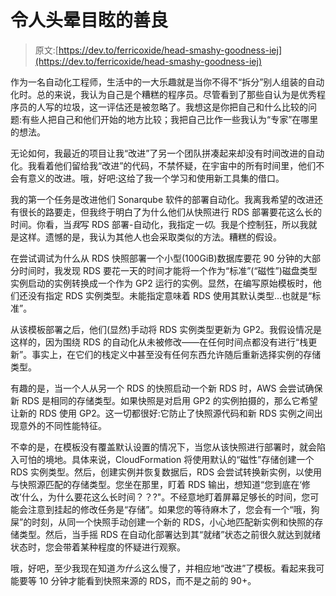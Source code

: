 # 令人头晕目眩的善良

> 原文:[https://dev.to/ferricoxide/head-smashy-goodness-iej](https://dev.to/ferricoxide/head-smashy-goodness-iej)

作为一名自动化工程师，生活中的一大乐趣就是当你不得不“拆分”别人组装的自动化时。总的来说，我认为自己是个糟糕的程序员。尽管看到了那些自认为是优秀程序员的人写的垃圾，这一评估还是被忽略了。我想这是你把自己和什么比较的问题:有些人把自己和他们开始的地方比较；我把自己比作一些我认为“专家”在哪里的想法。

无论如何，我最近的项目让我“改进”了另一个团队拼凑起来却没有时间改进的自动化。我看着他们留给我“改进”的代码，不禁怀疑，在宇宙中的所有时间里，他们不会有意义的改进。哦，好吧:这给了我一个学习和使用新工具集的借口。

我的第一个任务是改进他们 Sonarqube 软件的部署自动化。我离我希望的改进还有很长的路要走，但我终于明白了为什么他们从快照进行 RDS 部署要花这么长的时间。你看，当*我*写 RDS 部署-自动化，我指定*一切*。我是个控制狂，所以我就是这样。遗憾的是，我认为其他人也会采取类似的方法。糟糕的假设。

在尝试调试为什么从 RDS 快照部署一个小型(100GiB)数据库要花 90 分钟的大部分时间时，我发现 RDS 要花一天的时间才能将一个作为“标准”(“磁性”)磁盘类型实例启动的实例转换成一个作为 GP2 运行的实例。显然，在编写原始模板时，他们还没有指定 RDS 实例类型。未能指定意味着 RDS 使用其默认类型...也就是“标准”。

从该模板部署之后，他们(显然)手动将 RDS 实例类型更新为 GP2。我假设情况是这样的，因为围绕 RDS 的自动化从未被修改——在任何时间点都没有进行“栈更新”。事实上，在它们的栈定义中甚至没有任何东西允许随后重新选择实例的存储类型。

有趣的是，当一个人从另一个 RDS 的快照启动一个新 RDS 时，AWS 会尝试确保新 RDS 是相同的存储类型。如果快照是对启用 GP2 的实例拍摄的，那么它希望让新的 RDS 使用 GP2。这一切都很好:它防止了快照源代码和新 RDS 实例之间出现意外的不同性能特征。

不幸的是，在模板没有覆盖默认设置的情况下，当您从该快照进行部署时，就会陷入可怕的境地。具体来说，CloudFormation 将使用默认的“磁性”存储创建一个 RDS 实例类型。然后，创建实例并恢复数据后，RDS 会尝试转换新实例，以使用与快照源匹配的存储类型。您坐在那里，盯着 RDS 输出，想知道“您到底在‘修改’什么，为什么要花这么长时间？？?"。不经意地盯着屏幕足够长的时间，您可能会注意到挂起的修改任务是“存储”。如果您的等待麻木了，您会有一个“哦，狗屎”的时刻，从同一个快照手动创建一个新的 RDS，小心地匹配新实例和快照的存储类型。然后，当手摇 RDS 在自动化部署达到其“就绪”状态之前很久就达到就绪状态时，您会带着某种程度的怀疑进行观察。

哦，好吧，至少我现在知道*为什么*这么慢了，并相应地“改进”了模板。看起来我可能要等 10 分钟才能看到快照来源的 RDS，而不是之前的 90+。